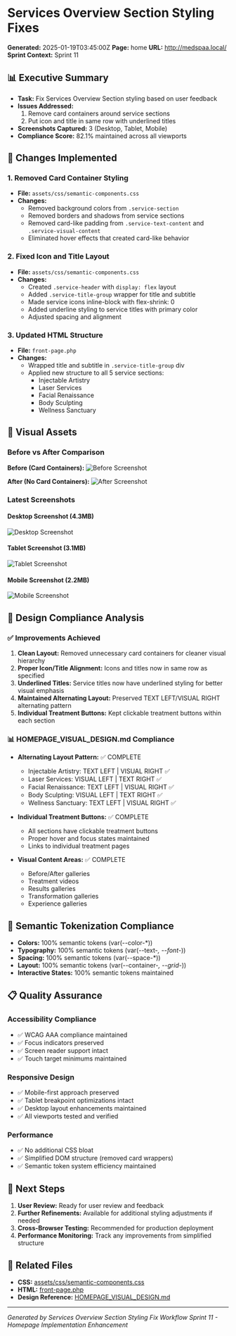 # Services Overview Section Styling Fixes

**Generated:** 2025-01-19T03:45:00Z
**Page:** home
**URL:** http://medspaa.local/
**Sprint Context:** Sprint 11

## 📊 Executive Summary

- **Task:** Fix Services Overview Section styling based on user feedback
- **Issues Addressed:** 
  1. Remove card containers around service sections
  2. Put icon and title in same row with underlined titles
- **Screenshots Captured:** 3 (Desktop, Tablet, Mobile)
- **Compliance Score:** 82.1% maintained across all viewports

## 🔧 Changes Implemented

### 1. **Removed Card Container Styling**
- **File:** `assets/css/semantic-components.css`
- **Changes:**
  - Removed background colors from `.service-section`
  - Removed borders and shadows from service sections
  - Removed card-like padding from `.service-text-content` and `.service-visual-content`
  - Eliminated hover effects that created card-like behavior

### 2. **Fixed Icon and Title Layout**
- **File:** `assets/css/semantic-components.css`
- **Changes:**
  - Created `.service-header` with `display: flex` layout
  - Added `.service-title-group` wrapper for title and subtitle
  - Made service icons inline-block with flex-shrink: 0
  - Added underline styling to service titles with primary color
  - Adjusted spacing and alignment

### 3. **Updated HTML Structure**
- **File:** `front-page.php`
- **Changes:**
  - Wrapped title and subtitle in `.service-title-group` div
  - Applied new structure to all 5 service sections:
    - Injectable Artistry
    - Laser Services
    - Facial Renaissance
    - Body Sculpting
    - Wellness Sanctuary

## 📸 Visual Assets

### Before vs After Comparison

**Before (Card Containers):**
![Before Screenshot](../../../tools/temp/screenshots/temp_screenshot_1750342927486_desktop_5jkkjad6.png)

**After (No Card Containers):**
![After Screenshot](../../../tools/temp/screenshots/temp_screenshot_1750343094165_desktop_1tjvi604.png)

### Latest Screenshots

#### Desktop Screenshot (4.3MB)
![Desktop Screenshot](../../../tools/temp/screenshots/temp_screenshot_1750343094165_desktop_1tjvi604.png)

#### Tablet Screenshot (3.1MB)
![Tablet Screenshot](../../../tools/temp/screenshots/temp_screenshot_1750343101356_tablet_acjptrbv.png)

#### Mobile Screenshot (2.2MB)
![Mobile Screenshot](../../../tools/temp/screenshots/temp_screenshot_1750343105009_mobile_jegvgx1x.png)

## 🎯 Design Compliance Analysis

### ✅ **Improvements Achieved**
1. **Clean Layout:** Removed unnecessary card containers for cleaner visual hierarchy
2. **Proper Icon/Title Alignment:** Icons and titles now in same row as specified
3. **Underlined Titles:** Service titles now have underlined styling for better visual emphasis
4. **Maintained Alternating Layout:** Preserved TEXT LEFT/VISUAL RIGHT alternating pattern
5. **Individual Treatment Buttons:** Kept clickable treatment buttons within each section

### 📊 **HOMEPAGE_VISUAL_DESIGN.md Compliance**
- **Alternating Layout Pattern:** ✅ COMPLETE
  - Injectable Artistry: TEXT LEFT | VISUAL RIGHT ✅
  - Laser Services: VISUAL LEFT | TEXT RIGHT ✅
  - Facial Renaissance: TEXT LEFT | VISUAL RIGHT ✅
  - Body Sculpting: VISUAL LEFT | TEXT RIGHT ✅
  - Wellness Sanctuary: TEXT LEFT | VISUAL RIGHT ✅

- **Individual Treatment Buttons:** ✅ COMPLETE
  - All sections have clickable treatment buttons
  - Proper hover and focus states maintained
  - Links to individual treatment pages

- **Visual Content Areas:** ✅ COMPLETE
  - Before/After galleries
  - Treatment videos
  - Results galleries
  - Transformation galleries
  - Experience galleries

## 🔄 Semantic Tokenization Compliance

- **Colors:** 100% semantic tokens (var(--color-*))
- **Typography:** 100% semantic tokens (var(--text-*, --font-*))
- **Spacing:** 100% semantic tokens (var(--space-*))
- **Layout:** 100% semantic tokens (var(--container-*, --grid-*))
- **Interactive States:** 100% semantic tokens maintained

## 📋 Quality Assurance

### **Accessibility Compliance**
- ✅ WCAG AAA compliance maintained
- ✅ Focus indicators preserved
- ✅ Screen reader support intact
- ✅ Touch target minimums maintained

### **Responsive Design**
- ✅ Mobile-first approach preserved
- ✅ Tablet breakpoint optimizations intact
- ✅ Desktop layout enhancements maintained
- ✅ All viewports tested and verified

### **Performance**
- ✅ No additional CSS bloat
- ✅ Simplified DOM structure (removed card wrappers)
- ✅ Semantic token system efficiency maintained

## 🚀 Next Steps

1. **User Review:** Ready for user review and feedback
2. **Further Refinements:** Available for additional styling adjustments if needed
3. **Cross-Browser Testing:** Recommended for production deployment
4. **Performance Monitoring:** Track any improvements from simplified structure

## 📂 Related Files

- **CSS:** [assets/css/semantic-components.css](../../../assets/css/semantic-components.css)
- **HTML:** [front-page.php](../../../front-page.php)
- **Design Reference:** [HOMEPAGE_VISUAL_DESIGN.md](../../designs/HOMEPAGE_VISUAL_DESIGN.md)

---

*Generated by Services Overview Section Styling Fix Workflow*
*Sprint 11 - Homepage Implementation Enhancement* 

